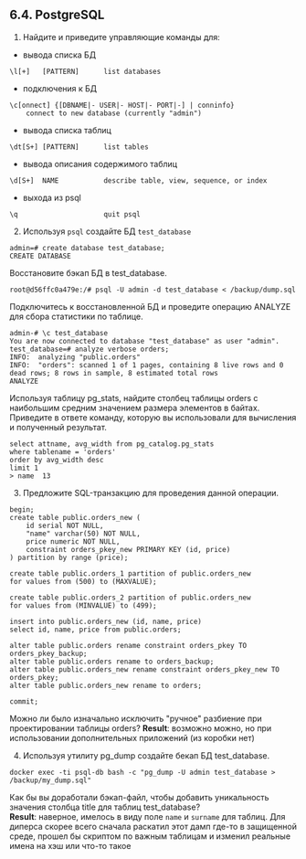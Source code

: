 ## 6.4. PostgreSQL

1) Найдите и приведите управляющие команды для:

* вывода списка БД
```commandline
\l[+]   [PATTERN]      list databases
```
* подключения к БД
```commandline
\c[onnect] {[DBNAME|- USER|- HOST|- PORT|-] | conninfo} 
    connect to new database (currently "admin")
```  
* вывода списка таблиц
```commandline
\dt[S+] [PATTERN]      list tables
```
* вывода описания содержимого таблиц
```commandline
\d[S+]  NAME           describe table, view, sequence, or index
```
* выхода из psql
```commandline
\q                     quit psql
```

2) Используя `psql` создайте БД `test_database`
```commandline
admin=# create database test_database;
CREATE DATABASE
```

Восстановите бэкап БД в test_database.
```commandline
root@d56ffc0a479e:/# psql -U admin -d test_database < /backup/dump.sql
```

Подключитесь к восстановленной БД и проведите операцию ANALYZE для сбора статистики по таблице.
```commandline
admin-# \c test_database
You are now connected to database "test_database" as user "admin".
test_database=# analyze verbose orders;
INFO:  analyzing "public.orders"
INFO:  "orders": scanned 1 of 1 pages, containing 8 live rows and 0 dead rows; 8 rows in sample, 8 estimated total rows
ANALYZE
```

Используя таблицу pg_stats, найдите столбец таблицы orders с наибольшим средним значением размера элементов в байтах.
Приведите в ответе команду, которую вы использовали для вычисления и полученный результат.
```commandline
select attname, avg_width from pg_catalog.pg_stats 
where tablename = 'orders' 
order by avg_width desc 
limit 1
> name	13
```

3) Предложите SQL-транзакцию для проведения данной операции.
```
begin;
create table public.orders_new (
	id serial NOT NULL,
	"name" varchar(50) NOT NULL,
	price numeric NOT NULL,
	constraint orders_pkey_new PRIMARY KEY (id, price)
) partition by range (price);

create table public.orders_1 partition of public.orders_new 
for values from (500) to (MAXVALUE);

create table public.orders_2 partition of public.orders_new
for values from (MINVALUE) to (499);

insert into public.orders_new (id, name, price)
select id, name, price from public.orders;

alter table public.orders rename constraint orders_pkey TO orders_pkey_backup;
alter table public.orders rename to orders_backup;
alter table public.orders_new rename constraint orders_pkey_new TO orders_pkey;
alter table public.orders_new rename to orders;

commit;
```

Можно ли было изначально исключить "ручное" разбиение при проектировании таблицы orders?
__Result__: возможно можно, но при использовании дополнительных приложений (из коробки нет)

4) Используя утилиту pg_dump создайте бекап БД test_database.

```commandline
docker exec -ti psql-db bash -c "pg_dump -U admin test_database > /backup/my_dump.sql"
```

Как бы вы доработали бэкап-файл, чтобы добавить уникальность значения столбца title для таблиц test_database?  
__Result__: наверное, имелось в виду поле `name` и `surname` для таблиц.
Для диперса скорее всего сначала раскатил этот дамп где-то в защищенной среде,
прошел бы скриптом по важным таблицам и изменил реальные имена на хэш или что-то такое


